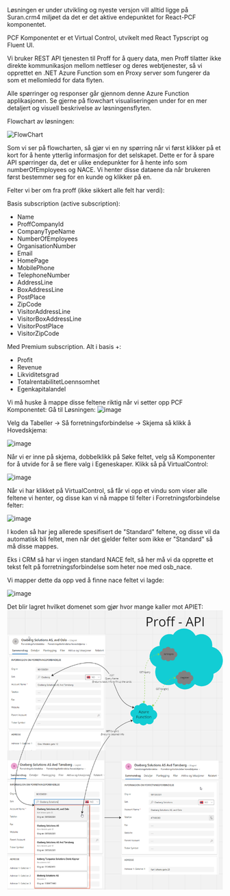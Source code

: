 Løsningen er under utvikling og nyeste versjon vill alltid ligge på Suran.crm4 miljøet da det er det aktive endepunktet for React-PCF komponentet.

PCF Komponentet er et Virtual Control, utvikelt med React Typscript og Fluent UI.

Vi bruker REST API tjenesten til Proff for å query data, men Proff tilatter ikke direkte kommunikasjon mellom nettleser og deres webtjenester, så vi opprettet en .NET Azure Function som en Proxy server som fungerer da som et mellomledd for data flyten.

Alle spørringer og responser går gjennom denne Azure Function applikasjonen. Se gjerne på flowchart visualiseringen under for en mer detaljert og visuell beskrivelse av løsningensflyten.

Flowchart av løsningen:

![FlowChart](https://github.com/Oseberg-Solutions/OSEBERG_Proff/assets/111337560/c1a69d16-526c-4eba-8253-249d43bead2a)

Som vi ser på flowcharten, så gjør vi en ny spørring når vi først klikker på et kort for å hente ytterlig informasjon for det selskapet.
Dette er for å spare API spørringer da, det er ulike endepunkter for å hente info som numberOfEmployees og NACE. Vi henter disse dataene da når brukeren først bestemmer seg for en kunde og klikker på en.

Felter vi ber om fra proff (ikke sikkert alle felt har verdi):

Basis subscription (active subscription):

- Name
- ProffCompanyId
- CompanyTypeName
- NumberOfEmployees
- OrganisationNumber
- Email
- HomePage
- MobilePhone
- TelephoneNumber
- AddressLine
- BoxAddressLine
- PostPlace
- ZipCode
- VisitorAddressLine
- VisitorBoxAddressLine
- VisitorPostPlace
- VisitorZipCode

Med Premium subscription. Alt i basis +:

- Profit
- Revenue
- Likviditetsgrad
- TotalrentabilitetLoennsomhet
- Egenkapitalandel

Vi må huske å mappe disse feltene riktig når vi setter opp PCF Komponentet:
Gå til Løsningen:
![image](https://github.com/Oseberg-Solutions/PCF-Component/assets/111337560/0ce76636-b20e-4ead-b04a-2703cdccea5e)

Velg da Tabeller -> Så forretningsforbindelse -> Skjema så klikk å Hovedskjema:

![image](https://github.com/Oseberg-Solutions/PCF-Component/assets/111337560/256ae2da-8134-43cf-8e46-919fe6e731ba)

Når vi er inne på skjema, dobbelklikk på Søke feltet, velg så Komponenter for å utvide for å se flere valg i Egeneskaper. Klikk så på VirtualControl:

![image](https://github.com/Oseberg-Solutions/PCF-Component/assets/111337560/2a557c3d-9837-4df0-aa5a-6dc55a1f885f)

Når vi har klikket på VirtualControl, så får vi opp et vindu som viser alle feltene vi henter, og disse kan vi nå mappe til felter i Forretningsforbindelse felter:

![image](https://github.com/Oseberg-Solutions/PCF-Component/assets/111337560/6f9e6582-4ef6-436e-a2f5-bcfb89dd9a77)

I koden så har jeg allerede spesifisert de "Standard" feltene, og disse vil da automatisk bli feltet, men når det gjelder felter som ikke er "Standard" så må disse mappes.

Eks i CRM så har vi ingen standard NACE felt, så her må vi da opprette et tekst felt på forretningsforbindelse som heter noe med osb_nace.

Vi mapper dette da opp ved å finne nace feltet vi lagde:

![image](https://github.com/Oseberg-Solutions/PCF-Component/assets/111337560/f06990e0-4d5f-4d39-89b4-94803324ee15)

Det blir lagret hvilket domenet som gjør hvor mange kaller mot APIET:
![Alt text](image.png)
